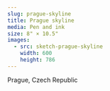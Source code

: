 ```yaml
---
slug: prague-skyline
title: Prague skyline
media: Pen and ink
size: 8" × 10.5"
images:
  - src: sketch-prague-skyline
    width: 600
    height: 786
---
```

Prague, Czech Republic
